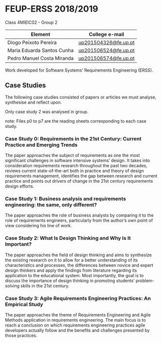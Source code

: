 # FEUP-ERSS 2018/2019
Class 4MIEIC02 - Group 2

Element | College e-mail
--------|----------------
Diogo Peixoto Pereira | up201504326@fe.up.pt
Maria Eduarda Santos Cunha | up201506524@fe.up.pt
Pedro Manuel Costa Miranda | up201506574@fe.up.pt

Work developed for Software Systems' Requirements Engineering (ERSS).

## Case Studies
The following case studies consisted of papers or articles we must analyse, synthesise and reflect upon.

Only case study 2 was analysed in group.

note: Files p0 to p7 are the reading sheets corresponding to each case study.

### Case Study 0: Requirements in the 21st Century: Current Practice and Emerging Trends
The paper approaches the subject of requirements as one the most significant challenges in software intensive systems’ design.
It takes into consideration requirements research throughout the past two decades, reviews current state-of-the-art both in practice and theory of design requirements management, identifies the gap between research and current practice and points out drivers of change in the 21st century requirements design efforts.

### Case Study 1: Business analysis and requirements engineering: the same, only different?
The paper approaches the role of business analysts by comparing it to the role of requirements engineers, particularly from the author’s own point of view considering his line of work.

### Case Study 2: What Is Design Thinking and Why Is It Important?
The paper approaches the field of design thinking and aims to synthesize the existing research on it to allow for a better understanding of its characteristics and processes, the differences between novice and expert design thinkers and apply the findings from literature regarding its application to the educational system.
Most importantly, the goal is to discuss the importance of design thinking in promoting students’ problem-solving skills in the 21st century.

### Case Study 3: Agile Requirements Engineering Practices: An Empirical Study
The paper approaches the theme of Requirements Engineering and Agile Methods application in requirements engineering.
The main focus is to reach a conclusion on which requirements engineering practices agile developers actually follow and the benefits and challenges presented by those practices.
